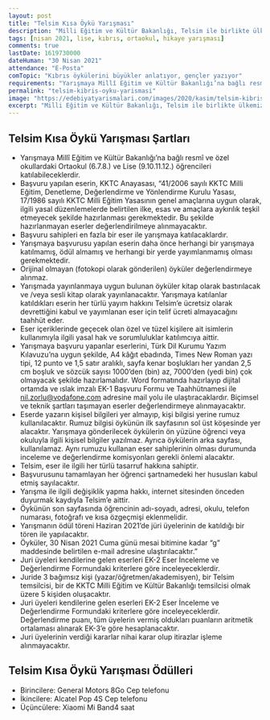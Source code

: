 ```yaml
---
layout: post
title: "Telsim Kısa Öykü Yarışması"
description: "Milli Eğitim ve Kültür Bakanlığı, Telsim ile birlikte ülkemizin geleceği olan çocukların ve gençlerin, okuyan, yazan, sorgulayan, araştıran, düşünen bireyler olarak yetişmesine katkı koymak, onlara edebiyatı sevdirmek, geleceğin yazarlarına fırsat vermek ve onları teşvik etmek amacıyla, Ortaokullar ve Liseler Arası Kısa Öykü Yarışması düzenliyor."
tags: [nisan 2021, lise, kıbrıs, ortaokul, hikaye yarışması]
comments: true
lastDate: 1619730000  
dateHuman: "30 Nisan 2021"
attendance: "E-Posta"
comTopic: "Kıbrıs öykülerini büyükler anlatıyor, gençler yazıyor"
requirements: "Yarışmaya Millî Eğitim ve Kültür Bakanlığı’na bağlı resmî ve özel okullardaki Ortaokul (6.7.8.) ve Lise (9.10.11.12.) öğrencileri katılabileceklerdir."
permalink: "telsim-kibris-oyku-yarismasi"
image: "https://edebiyatyarismalari.com/images/2020/kasim/telsim-kibris-kisa-oyku-yarismasi.png"
excerpt: "Milli Eğitim ve Kültür Bakanlığı, Telsim ile birlikte ülkemizin geleceği olan çocukların ve gençlerin, okuyan, yazan, sorgulayan, araştıran, düşünen bireyler olarak yetişmesine katkı koymak, onlara edebiyatı sevdirmek, geleceğin yazarlarına fırsat vermek ve onları teşvik etmek amacıyla, Ortaokullar ve Liseler Arası Kısa Öykü Yarışması düzenliyor."
---
```


## Telsim Kısa Öykü Yarışması Şartları
- Yarışmaya Millî Eğitim ve Kültür Bakanlığı’na bağlı resmî ve özel okullardaki Ortaokul (6.7.8.) ve Lise (9.10.11.12.) öğrencileri katılabileceklerdir. 
- Başvuru yapılan eserin, KKTC Anayasası, “41/2006 sayılı KKTC Milli Eğitim, Denetleme, Değerlendirme ve Yönlendirme Kurulu Yasası, 17/1986 sayılı KKTC Milli Eğitim Yasasının genel amaçlarına uygun olarak, ilgili yasal düzenlemelerde belirtilen ilke, esas ve amaçlara aykırılık teşkil etmeyecek şekilde hazırlanması gerekmektedir. Bu şekilde hazırlanmayan eserler değerlendirilmeye alınmayacaktır. 
- Başvuru sahipleri en fazla bir eser ile yarışmaya katılacaklardır. 
- Yarışmaya başvurusu yapılan eserin daha önce herhangi bir yarışmaya katılmamış, ödül almamış ve herhangi bir yerde yayımlanmamış olması gerekmektedir. 
- Orijinal olmayan (fotokopi olarak gönderilen) öyküler değerlendirmeye alınmaz.
- Yarışmada yayınlanmaya uygun bulunan öyküler kitap olarak bastırılacak ve /veya sesli kitap olarak yayınlanacaktır. Yarışmaya katılanlar katıldıkları eserin her türlü yayım hakkını Telsim’e ücretsiz olarak devrettiğini kabul ve yayımlanan eser için telif ücreti almayacağını taahhüt eder.
- Eser içeriklerinde geçecek olan özel ve tüzel kişilere ait isimlerin kullanımıyla ilgili yasal hak ve sorumluluklar katılımcıya aittir. 
- Yarışmaya başvuru yapanlar eserlerini, Türk Dil Kurumu Yazım Kılavuzu’na uygun şekilde, A4 kâğıt ebadında, Times New Roman yazı tipi, 12 punto ve 1,5 satır aralıklı, sayfa kenar boşlukları her yandan 2,5 cm boşluk ve sözcük sayısı 1000’den (bin) az, 7000’den (yedi bin) çok olmayacak şekilde hazırlamalıdır. Word formatında hazırlayıp dijital ortamda ve ıslak imzalı EK-1 Başvuru Formu ve Taahhütnamesi ile nil.zorlu@vodafone.com adresine mail yolu ile ulaştıracaklardır. Biçimsel ve teknik şartları taşımayan eserler değerlendirmeye alınmayacaktır. 
- Eserde yazarın kişisel bilgileri yer almayıp, kişi bilgisi yerine rumuz kullanılacaktır. Rumuz bilgisi öykünün ilk sayfasının sol üst köşesinde yer alacaktır. Yarışmaya gönderilecek öykülerin ön yüzüne öğrenci veya okuluyla ilgili kişisel bilgiler yazılmaz. Ayrıca öykülerin arka sayfası, kullanılamaz. Aynı rumuzu kullanan eser sahiplerinin olması durumunda inceleme ve değerlendirme komisyonları gerekli önlemi alacaktır.
- Telsim, eser ile ilgili her türlü tasarruf hakkına sahiptir. 
- Başvurusunu tamamlayan her öğrenci şartnamedeki her hususları kabul etmiş sayılacaktır. 
- Yarışma ile ilgili değişiklik yapma hakkı, internet sitesinden önceden duyurmak kaydıyla Telsim’e aittir.
- Öykünün son sayfasında öğrencinin adı-soyadı, adresi, okulu, telefon numarası, fotoğrafı ve kısa özgeçmişi eklenmelidir. 
- Yarışmanın ödül töreni Haziran 2021’de jüri üyelerinin de katıldığı bir tören ile yapılacaktır. 
- Öyküler, 30 Nisan 2021 Cuma günü mesai bitimine kadar “g” maddesinde belirtilen e-mail adresine ulaştırılacaktır.”
- Juri üyeleri kendilerine gelen eserleri EK-2 Eser İnceleme ve Değerlendirme Formundaki kriterlere göre inceleyeceklerdir.
- Juride 3 bağımsız kişi (yazar/öğretmen/akademisyen), bir Telsim temsilcisi, bir de KKTC Milli Eğitim ve Kültür Bakanlığı temsilcisi olmak üzere 5 kişiden oluşacaktır.
- Juri üyeleri kendilerine gelen eserleri EK-2 Eser İnceleme ve Değerlendirme Formundaki kriterlere göre inceleyeceklerdir. Değerlendirme puanı, tüm üyelerin vermiş oldukları puanların aritmetik ortalaması alınarak EK-3’e göre hesaplanacaktır. 
- Juri üyelerinin verdiği kararlar nihai karar olup itirazlar işleme alınmayacaktır. 

## Telsim Kısa Öykü Yarışması Ödülleri
- Birincilere: General Motors 8Go Cep telefonu
- İkincilere: Alcatel Pop 4S Cep telefonu
- Üçüncülere: Xiaomi Mi Band4 saat